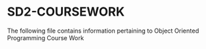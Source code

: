 # SD2-COURSEWORK
The following file contains information pertaining to Object Oriented Programming Course Work
